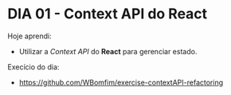 # DIA 01 - Context API do React

Hoje aprendi:

- Utilizar a *Context API* do **React** para gerenciar estado.



Execício do dia: 

- https://github.com/WBomfim/exercise-contextAPI-refactoring
